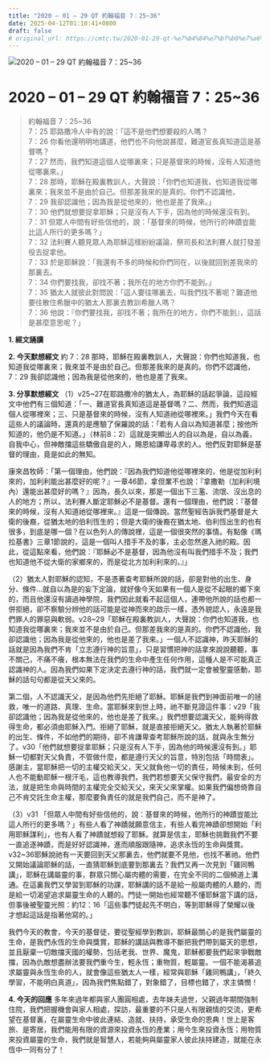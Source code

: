 ```yaml
---
title: "2020 – 01 – 29 QT 約翰福音 7：25~36"
date: 2025-04-12T01:10:41+0800
draft: false
# original_url: https://cmtc.tw/2020-01-29-qt-%e7%b4%84%e7%bf%b0%e7%a6%8f%e9%9f%b3-7%ef%bc%9a2536-2
---
```


![2020 – 01 – 29 QT 約翰福音 7：25\~36](/images/qt.jpg   "2020 – 01 – 29 QT 約翰福音 7：25\~36")

# 2020 – 01 – 29 QT 約翰福音 7：25\~36

> 約翰福音 7：25\~36  
> 7：25 耶路撒冷人中有的說：「這不是他們想要殺的人嗎？  
> 7：26 你看他還明明地講道，他們也不向他說甚麼，難道官長真知道這是基督嗎？  
> 7：27 然而，我們知道這個人從哪裏來；只是基督來的時候，沒有人知道他從哪裏來。」  
> 7：28 那時，耶穌在殿裏教訓人，大聲說：「你們也知道我，也知道我從哪裏來；我來並不是由於自己。但那差我來的是真的。你們不認識他，  
> 7：29 我卻認識他；因為我是從他來的，他也是差了我來。」  
> 7：30 他們就想要捉拿耶穌；只是沒有人下手，因為他的時候還沒有到。  
> 7：31 但眾人中間有好些信他的，說：「基督來的時候，他所行的神蹟豈能比這人所行的更多嗎？」  
> 7：32 法利賽人聽見眾人為耶穌這樣紛紛議論，祭司長和法利賽人就打發差役去捉拿他。  
> 7：33 於是耶穌說：「我還有不多的時候和你們同在，以後就回到差我來的那裏去。  
> 7：34 你們要找我，卻找不著；我所在的地方你們不能到。」  
> 7：35 猶太人就彼此對問說：「這人要往哪裏去，叫我們找不著呢？難道他要往散住希臘中的猶太人那裏去教訓希臘人嗎？  
> 7：36 他說：『你們要找我，卻找不著；我所在的地方，你們不能到』，這話是甚麼意思呢？」

**1. 經文誦讀**

**2.  今天默想經文**
約 7：28 那時，耶穌在殿裏教訓人，大聲說：你們也知道我，也知道我從哪裏來；我來並不是由於自己。但那差我來的是真的。你們不認識他，  
7：29 我卻認識他；因為我是從他來的，他也是差了我來。

**3. 分享默想經文**
（1）v25\~27在耶路撒冷的猶太人，為耶穌的話起爭論，這段經文中他們有三個知道：「一、難道官長真知道這是基督嗎？二、然而，我們知道這個人從哪裡來；三、只是基督來的時候，沒有人知道祂從哪裡來。」我們今天在看這些人的議論時，還真的是應驗了保羅說的話：「若有人自以為知道甚麼；按他所知道的，他仍是不知道。」（林前8：2）這就是突顯出人的自以為是，自以為義，自我中心，但神敵擋這些驕傲自是的人，賜恩給謙卑尋求的人。他們反對耶穌是基督的理由，竟是如此的無知。

康來昌牧師：「第一個理由，他們說：『因為我們知道他從哪裡來的，他是從加利利來的，加利利能出甚麼好的呢？』一章46節，拿但業不也說：『拿撒勒（加利利境內）還能出甚麼好的嗎？』因為，長久以來，那是一個出下三濫、流氓、沒出息的人的地方；所以，法利賽人斷定耶穌必不是基督。還有一個理由，他們說：『基督來的時候，沒有人知道祂從哪裡來。』這是一個傳說。當然聖經告訴我們基督是大衛的後裔，從猶太地的伯利恆生的；但是大衛的後裔在猶太地、伯利恆出生的也有很多，到底是哪一個？在以色列人的傳說裡，這是一個很突然的事情。有點像《瑪拉基書》三章1節說的，這是一個叫人措手不及的事，主必忽然進入祂的殿。因此，從這點來看，他們說：『耶穌必不是基督，因為他沒有叫我們措手不及；我們也知道他不從大衛的家鄉來的，而是從北方加利利來的。』」

（2）猶太人對耶穌的認知，不是憑著查考耶穌所說的話，卻是對他的出生、身分、條件…就自以為是的妄下定論，就好像今天如果有一個人是從不起眼的鄉下來的，而且他還沒有讀過神學院，我們因此就看不起這個人，連帶他所說的話也都一併拒絕，卻不察驗分辨他的話可能是從神而來的啟示一樣，憑外貌認人，永遠是我們罪人的罪惡與軟弱。v28\~29「耶穌在殿裏教訓人，大聲說：你們也知道我，也知道我從哪裏來；我來並不是由於自己。但那差我來的是真的。你們不認識他，我卻認識他；因為我是從他來的，他也是差了我來。」一個人不認識神，昨天耶穌的話就是因為我們不肯「立志遵行神的旨意」，只是習慣把神的話拿來說說聽聽，事不關己，不痛不癢，根本無法在我們的生命中產生任何作用，這種人是不可能真正認識神的人。因為我們如果下定決定去遵行神的話，我們就一定會被聖靈感動，耶穌的話句句都是從天父來的。

第二個，人不認識天父，是因為他們先拒絕了耶穌。耶穌是我們到神面前唯一的拯救，唯一的道路、真理、生命。當耶穌來到世上時，祂不斷見證這件事：v29「我卻認識他；因為我是從他來的，他也是差了我來。」我們想要認識天父，能夠得救得生命，都必須由耶穌入門。拒絕了耶穌，就是直接拒絕天父。猶太人執著於耶穌的出生、條件，不如他們的期待，卻不肯謙卑查考耶穌所說的話，就與永生無分了。v30「他們就想要捉拿耶穌；只是沒有人下手，因為他的時候還沒有到。」耶穌一切都對天父負責，不管做什麼，都是遵行天父的旨意，特別包括「時間表」。感謝主，當耶穌把一切的主權交給天父，天父就負他一切的責任，時候未到，任何人也不能動耶穌一根汗毛，這也教導我們，我們若想要天父保守我們，最安全的方法，就是把生命與時間的主權完全交給天父，來天父來掌權。如果我們偏想倚靠自己不肯交託生命主權，那麼要負責任的就是我們自己，而不是神了。

（3）v31 「但眾人中間有好些信他的，說：基督來的時候，他所行的神蹟豈能比這人所行的更多嗎？」有些人看了神蹟就願意信主，有些人看完神蹟卻想開始「利用耶穌謀利」，也有人看了神蹟就想殺了耶穌。就算是信主，耶穌也挑戰我們不要一直追逐神蹟，而是好好認識神，進而順服跟隨神，追求永恆的生命與獎賞。v32\~36耶穌說祂有一天要回到天父那裏去，他們就要不見他，也找不著祂。他們又開始議論耶穌的話，一直猜耶穌到底要到那裏去？我們又再一次見到「雞同鴨講」，耶穌在講屬靈的事，群眾只關心屬肉體的需要，在完全不同的二個頻道上溝通。在這裏我們又學習到耶穌的功課，耶穌講的話不是給一般屬肉體的人聽的，而是給一切渴望追求屬靈生命的人聽的。門徒一開始也經常聽不懂耶穌當下講的話，但事後被聖靈光照：約12：16「這些事門徒起先不明白，等到耶穌得了榮耀以後才想起這話是指著他寫的。」

我們今天的教會，今天的基督徒，要從聖經學到教訓，耶穌最關心的是我們屬靈的生命，是我們永恆的生命與獎賞，耶穌的講話與教導不斷把我們帶到屬天的思想，並且厭棄一切敵擋天國的權勢，包括老我、世界、魔鬼，耶穌都要我們起來爭戰敵擋，因為仇敵想盡辦法要我們重今生，輕永恆；重物質，輕屬靈。一個不能渴慕追求屬靈與永恆生命的人，就會像這些猶太人一樣，經常與耶穌「雞同鴨講」，「終久學習，不能明白真道」，因為我們焦點錯了，對象錯了，目標也錯了，求主憐憫！

**4. 今天的回應**
多年來過年都與家人團圓相處，去年妹夫過世，父親過年期間強制住院，我們把握機會與家人相處，探訪，最重要的不只是人有限親情的交流，更希望在基督裏，在屬靈生命中彼此連結、造就、扶持，承受生命的恩典！世上是客旅、是寄居，我們能用有限的資源來投資永恆的產業；用今生來投資永恆；用物質來投資屬靈的生命，我們就是智慧人，若能夠與屬靈家人彼此扶持建造，就能在永恆中一同有分了！
